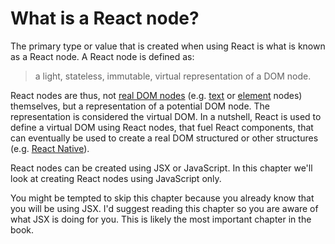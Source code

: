 # What is a React node?

The primary type or value that is created when using React is what is known as a React node. A React node is defined as:

 > a light, stateless, immutable, virtual representation of a DOM node.

React nodes are thus, not [real DOM nodes](http://domenlightenment.com/#1) (e.g. [text](http://domenlightenment.com/#7) or [element](http://domenlightenment.com/#3) nodes) themselves, but a representation of a potential DOM node. The representation is considered the virtual DOM. In a nutshell, React is used to define a virtual DOM using React nodes, that fuel React components, that can eventually be used to create a real DOM structured or other structures (e.g. [React Native](https://facebook.github.io/react-native/)).

React nodes can be created using JSX or JavaScript. In this chapter we'll look at creating React nodes using JavaScript only.

You might be tempted to skip this chapter because you already know that you will be using JSX. I'd suggest reading this chapter so you are aware of what JSX is doing for you. This is likely the most important chapter in the book.
